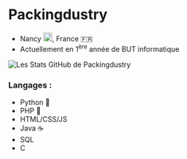 # Packingdustry
- Nancy <img src="https://upload.wikimedia.org/wikipedia/commons/b/b6/Flag_of_Lorraine.svg" width="18px">, France 🇫🇷 
- Actuellement en 1<sup>ère</sup> année de BUT informatique

![Les Stats GitHub de Packingdustry](https://github-readme-stats.vercel.app/api?username=Packingdustry&show_icons=true&hide=prs,issues&theme=vue-dark)

### Langages : 
- Python 🐍
- PHP 🐘
- HTML/CSS/JS
- Java ☕
- SQL
- C

<!--
**Packingdustry/Packingdustry** is a ✨ _special_ ✨ repository because its `README.md` (this file) appears on your GitHub profile.

Here are some ideas to get you started:

- 🔭 I’m currently working on ...
- 🌱 I’m currently learning ...
- 👯 I’m looking to collaborate on ...
- 🤔 I’m looking for help with ...
- 💬 Ask me about ...
- 📫 How to reach me: ...
- 😄 Pronouns: ...
- ⚡ Fun fact: ...
-->
